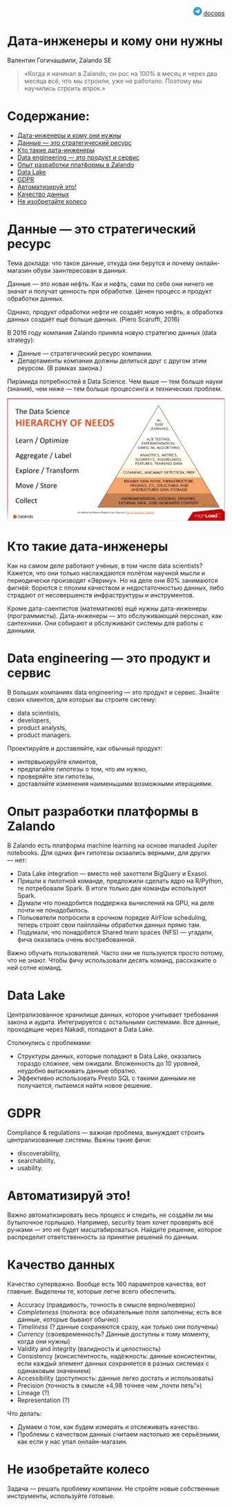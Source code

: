 <p align="right"><img src = "tg-logo.png" width="20px" height=20px"> <a href = "https://t.me/docops">docops</a></p>

# Дата-инженеры и кому они нужны

Валентин Гогичашвили, Zalando SE

> «Когда я начинал в Zalando, он рос на 100% в месяц и через два месяца всё, что мы строили, уже не работало. Поэтому мы научились строить впрок.»

# Содержание:

<!-- START doctoc generated TOC please keep comment here to allow auto update -->
<!-- DON'T EDIT THIS SECTION, INSTEAD RE-RUN doctoc TO UPDATE -->

- [Дата-инженеры и кому они нужны](#%D0%B4%D0%B0%D1%82%D0%B0-%D0%B8%D0%BD%D0%B6%D0%B5%D0%BD%D0%B5%D1%80%D1%8B-%D0%B8-%D0%BA%D0%BE%D0%BC%D1%83-%D0%BE%D0%BD%D0%B8-%D0%BD%D1%83%D0%B6%D0%BD%D1%8B)
- [Данные — это стратегический ресурс](#%D0%B4%D0%B0%D0%BD%D0%BD%D1%8B%D0%B5-%C2%A0%D1%8D%D1%82%D0%BE-%D1%81%D1%82%D1%80%D0%B0%D1%82%D0%B5%D0%B3%D0%B8%D1%87%D0%B5%D1%81%D0%BA%D0%B8%D0%B9-%D1%80%D0%B5%D1%81%D1%83%D1%80%D1%81)
- [Кто такие дата-инженеры](#%D0%BA%D1%82%D0%BE-%D1%82%D0%B0%D0%BA%D0%B8%D0%B5-%D0%B4%D0%B0%D1%82%D0%B0-%D0%B8%D0%BD%D0%B6%D0%B5%D0%BD%D0%B5%D1%80%D1%8B)
- [Data engineering — это продукт и сервис](#data-engineering--%D1%8D%D1%82%D0%BE-%D0%BF%D1%80%D0%BE%D0%B4%D1%83%D0%BA%D1%82-%D0%B8-%D1%81%D0%B5%D1%80%D0%B2%D0%B8%D1%81)
- [Опыт разработки платформы в Zalando](#%D0%BE%D0%BF%D1%8B%D1%82-%D1%80%D0%B0%D0%B7%D1%80%D0%B0%D0%B1%D0%BE%D1%82%D0%BA%D0%B8-%D0%BF%D0%BB%D0%B0%D1%82%D1%84%D0%BE%D1%80%D0%BC%D1%8B-%D0%B2-zalando)
- [Data Lake](#data-lake)
- [GDPR](#gdpr)
- [Автоматизируй это!](#%D0%B0%D0%B2%D1%82%D0%BE%D0%BC%D0%B0%D1%82%D0%B8%D0%B7%D0%B8%D1%80%D1%83%D0%B9-%D1%8D%D1%82%D0%BE)
- [Качество данных](#%D0%BA%D0%B0%D1%87%D0%B5%D1%81%D1%82%D0%B2%D0%BE-%D0%B4%D0%B0%D0%BD%D0%BD%D1%8B%D1%85)
- [Не изобретайте колесо](#%D0%BD%D0%B5-%D0%B8%D0%B7%D0%BE%D0%B1%D1%80%D0%B5%D1%82%D0%B0%D0%B9%D1%82%D0%B5-%D0%BA%D0%BE%D0%BB%D0%B5%D1%81%D0%BE)

<!-- END doctoc generated TOC please keep comment here to allow auto update -->

# Данные — это стратегический ресурс

Тема доклада: что такое данные, откуда они берутся и почему онлайн-магазин обуви заинтересован в данных.

Данные — это новая нефть. Как и нефть, сами по себе они ничего не значат и получат ценность при обработке. Ценен процесс и продукт обработки данных.

Однако, продукт обработки нефти не создаёт новую нефть, а обработка данных создаёт ещё больше данных. (Piero Scaruffi, 2016)

В 2016 году компания Zalando приняла новую стратегию данных (data strategy):

*   Данные — стратегический ресурс компании.
*   Департаменты компании должны делиться друг с другом этим реурсом. (В рамках закона.)

Пирамида потребностей в Data Science. Чем выше — тем больше науки (знания), чем ниже — тем больше процессинга и технических проблем. 

![](data-science-pyramid.png) 

# Кто такие дата-инженеры

Как на самом деле работают учёные, в том числе data scientists? Кажется, что они только наслаждаются полётом научной мысли и периодически производят «Эврику». Но на деле они 80% занимаются фигнёй: борются с плохим качеством и недостаточностью данных, либо страдают от несовершенств инфраструктуры и инструментов.

Кроме дата-саентистов (математиков) ещё нужны дата-инженеры (программисты). Дата-инженеры — это обслуживающий персонал, как сантехники. Они собирают и обслуживают системы для работы с данными.

# Data engineering — это продукт и сервис

В больших компаниях data engineering — это продукт и сервис. Знайте своих клиентов, для которых вы строите систему:

*   data scientists,
*   developers, 
*   product analysts,
*   product managers.

Проектируйте и доставляйте, как обычный продукт:

*   интервьюируйте клиентов,
*   предлагайте гипотезы о том, что им нужно,
*   проверяйте эти гипотезы,
*   доставляйте изменения наименьшими возможными итерациями.

# Опыт разработки платформы в Zalando

В Zalando есть платформа machine learning на основе manaded Jupiter notebooks. Для одних фич гипотезы окзаались верными, для других — нет: 

* Data Lake integration — вместо неё захоттели BigQuery и Exasol.
* Пришли к пилотной команде, предложили сделать ядро на R/Python, те потребовали Spark. В итоге только две команды используют Spark.
* Думали что понадобится поддержка вычислений на GPU, на деле почти не понадобилось.
* Польователи попросили в срочном порядке AirFlow scheduling, теперь строят свои пайплайны обработки данных прямо там.
* Подумали, что понадобятся Shared team spaces (NFS) — угадали, фича оказалась очень востребованной. 

Важно обучать пользователей. Часто они не пользуются просто потому, что не знают. Чтобы фичу использовали десять команд, расскажите о ней сотне команд.

# Data Lake

Централизованное хранилище данных, которое учитывает требования закона и аудита. Интегрируется с остальными системами. Все данные, проходящие через Nakadi, попадают в Data Lake.

Столкнулись с проблемами:

* Структуры данных, которые попадают в Data Lake, оказались гораздо сложнее, чем ожидали. Вложенность до 10 уровней, неудобно вытаскивать данные обратно.
* Эффективно использовать Presto SQL с такими данными не получается, пытаемся найти новое решение.

# GDPR

Compliance & regulations — важная проблема, вынуждает строить централизованные системы. Важны такие фичи:

*   discoverability,
*   searchability,
*   usability.

# Автоматизируй это!

Важно автоматизировать весь процесс и следить, не создаём ли мы бутылочное горлышко. Например, security team хочет проверять всё ручками — это не будет масштабироваться. Найдите решение, которое распределит ответственность за принятие решений по данным.

# Качество данных

Качество суперважно. Вообще есть 160 параметров качества, вот главные. Выделены те, которые легче всего обеспечить.

* Аccuracy (правдивость, точность в смысле верно/неверно)
* *Completeness* (полнота: все обязательные поля заполнены; есть все данные, которые бывают обычно)
* *Timeliness* (? данные сохраняются сразу, как только они получены)
* *Currency* (своевременность? Данные доступны к тому моменту, когда они нужны)
* Validity and integrity (валидность и целостность)
* Consistency (консистентность, надёжность: данные консистентны, если каждый элемент данных сохраняется в разных системах с одинаковым значением)
* Accessibility (доступность: данные легко достать и использовать)
* Precision (точность в смысле «4,98 точнее чем „почти пять“»)
* Lineage (?)
* Representation (?)

Что делать:

*   Думаем о том, как будем измерять и отслеживать качество.
*   Проблемы с качеством данных считаем настолько же серьёзными, как если у нас упал онлайн-магазин.

# Не изобретайте колесо

Задача — решать проблему компании. Не стройте новые собственные инструменты, используйте готовые.
